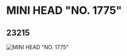 # MINI HEAD "NO. 1775"
## 23215
![MINI HEAD "NO. 1775"](https://lc-www-live-s.legocdn.com/media/bricks/5/2/6123977.jpg)